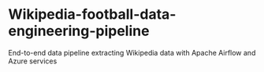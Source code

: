 # Wikipedia-football-data-engineering-pipeline
End-to-end data pipeline extracting Wikipedia data with Apache Airflow and Azure services

